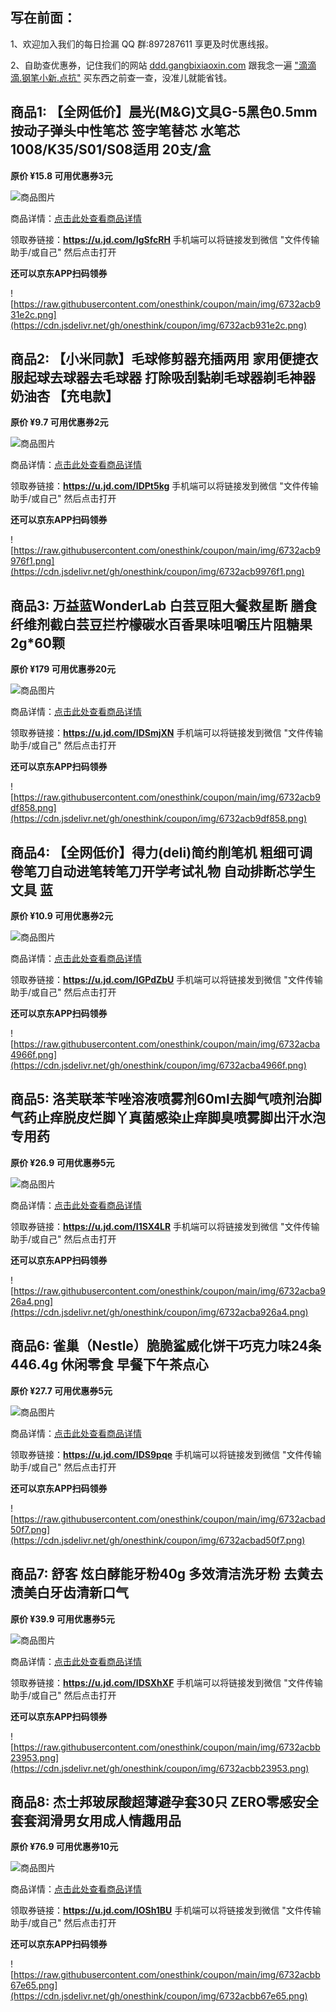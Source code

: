 ## 写在前面：

1、欢迎加入我们的每日捡漏 QQ 群:897287611 享更及时优惠线报。

2、自助查优惠券，记住我们的网站 [ddd.gangbixiaoxin.com](https://ddd.gangbixiaoxin.com) 跟我念一遍 ["滴滴滴.钢笔小新.点抗"](https://ddd.gangbixiaoxin.com) 买东西之前查一查，没准儿就能省钱。

## 商品1: 【全网低价】晨光(M&amp;G)文具G-5黑色0.5mm按动子弹头中性笔芯 签字笔替芯 水笔芯 1008/K35/S01/S08适用 20支/盒

**原价 ¥15.8 可用优惠券3元**

![商品图片](http://img14.360buyimg.com/n1/jfs/t1/208270/28/45404/121273/670cacc5F7f0440fc/aede7924453f51a1.jpg)

商品详情：[点击此处查看商品详情](https://union-click.jd.com/jdc?e=1003156031&amp;p=JF8BAZoJK1olXwIHVllaC0keCl8KE1kcWAYyEAEFVhQnWipNWhkeQxhZDAELXx9IHDRdBAlLARhaEQoBFxJSXzIGWQFRUUZiDSc4dCJLXTt1TRtTJHoCVVoccwNudQEPWx0cPWZDHSpcYQ1XRGptXlsCHQp2CwQ9cThgRBd9fwh3B2YAIyxUailOZyt_biNxP09-Hz0vADJzcG4KbDkcNGRbPwA-cStHeAxrRSxKLWF1HV4cfC9gXjpxRQFiKF9_MCo1QzNudwp8UiBUK29UNioUfxwnVisWbhBSAWZhAFkbfyIJUzMOTwVFGwoOZF9tC0oXBGYOHF0cWDYyVF5tXiUXAm4JGloVXQMAZF9tCE0VA20OHlgQVQcDVm5dAEwn1MKwztGkiI67gMDV3_Kw1ua0z8WdbTYyV25dCUoVA2sPGlkVbTYCV25eOBV5AjwNTFIdWFZsCFwISxNRWi1mG14WXQUDUldaOEkWAm0KK2slHWZbLTshYRdJVxJeWx1sIQYDUB8mQDJhbWhIXVJ1PUdLIF80TgtQBgpNG2sVbQ)

领取券链接：**https://u.jd.com/IgSfcRH** 手机端可以将链接发到微信 "文件传输助手/或自己" 然后点击打开

**还可以京东APP扫码领券**

![https://raw.githubusercontent.com/onesthink/coupon/main/img/6732acb931e2c.png](https://cdn.jsdelivr.net/gh/onesthink/coupon/img/6732acb931e2c.png)

## 商品2: 【小米同款】毛球修剪器充插两用 家用便捷衣服起球去球器去毛球器 打除吸刮黏剃毛球器剃毛神器 奶油杏 【充电款】

**原价 ¥9.7 可用优惠券2元**

![商品图片](http://img14.360buyimg.com/n1/jfs/t1/239211/28/23277/107173/6731c72cF8e52f17a/22a640fea3032033.jpg)

商品详情：[点击此处查看商品详情](https://union-click.jd.com/jdc?e=1003156031&amp;p=JF8BAcEJK1olXwIGVlxeDkkfCl8IGlsVWwUFVl5eCEMWB19MRANLAjZbERscSkAJHTRQRA1CCVkdDwtCWhVLHTdNTwcKBENeCVAfUg8bBDJvfVtRVVxBAwtZaiNXRhBeQwN2OlxHOhwbXD9KVi5oHyVeA1F_KBslfVxXDxtxazliPn1AI1whajxOYDB8cj9NOWViEioVUi51Ah9OeBBmLWFYNBcpekpEYSZwWy9dB2NgHQwbazJBZhsJTgxhJFRnIwcISz9IWQtzfSdrCl1cMjtcSgtwYQdQbDh2AXJrMDwkazxSdDV8D1lgbXNACTcUXhtxYDFqchoVWQFbMiMofR0bD18JK1gUXQELUllbAU4nM28IKwl7X1TWy9mLrc_PtdnQvurN758eBh8f3_Cz1MqHK1olXQAAVFxbDUgTAmgAHGsVVQEyg_Pl3cGm1uexz8Wdir-lgdfh3NWfM184GGsVXAcAVFpaCUkXM18IGGsWbVhsVQ1bCkpEVGpmR1lAHl5LEQszC0oTBm4AElMUbQQDVVxfOHsnBDJvfVtRVVxBAwtZaiNXRhBeQwN2OlxHOhwbXD9KVi5oHyVeA1F_KBslfXsXMw)

领取券链接：**https://u.jd.com/IDPt5kg** 手机端可以将链接发到微信 "文件传输助手/或自己" 然后点击打开

**还可以京东APP扫码领券**

![https://raw.githubusercontent.com/onesthink/coupon/main/img/6732acb9976f1.png](https://cdn.jsdelivr.net/gh/onesthink/coupon/img/6732acb9976f1.png)

## 商品3: 万益蓝WonderLab 白芸豆阻大餐救星断 膳食纤维剂截白芸豆拦柠檬碳水百香果味咀嚼压片阻糖果2g*60颗

**原价 ¥179 可用优惠券20元**

![商品图片](http://img14.360buyimg.com/n1/jfs/t1/162573/3/51686/162133/67323e2eF23087ec7/2c2d9e496ddf653f.jpg)

商品详情：[点击此处查看商品详情](https://union-click.jd.com/jdc?e=1003156031&amp;p=JF8BAasJK1olXwIGV11bAEwUCl8IGloUXgEKXFxVCUonRzBQRQQlBENHFRxWFlVMWzBeTA9KQl1XSwwDVFVPRjtUBAJQAVsMFgQZBDFkVyZLbw1zXEFcNxwWDwlKYxFVRlpDWWgALiMceypxejpWUhBlIlhHXFxKSEdjeh9tbChAA3B7Dj4kayxTexpvaDlMXARiDFYuahJRRwxtYCJ3FGZJNzxUbC9jd21-eVJ8P19xECkvYCxsYAxJbwRtO3FbPx8pfDxKVhZJWD1eJmB2CTUDcDJjZhZrZBxhX25hIz0qX3tQA25TTQBuOWQKTkAmdhlcChxbWAF1UQoyVW5eCUsQCmkPHVIQbTYCVG4fZg1JXDpcWAZFDhpRD15tCXsXBW0IGV0QXgICXF5dOEsfBF_ftuPA17fX3OeJlsPAusjdkufBw44yZG5eOEsWAm0IH1wUXwYyZF5eOEgnXQEJSF0WVAQBXTABCh5UWydIXzUVXgILUlxVDEMnAW4JGVklbTZ4JwoUSz9BZW5PRThXFgFACT4jVRYWVWtmGSFoHHVjMicIVgJccxBWXlMXbQYy)

领取券链接：**https://u.jd.com/IDSmjXN** 手机端可以将链接发到微信 "文件传输助手/或自己" 然后点击打开

**还可以京东APP扫码领券**

![https://raw.githubusercontent.com/onesthink/coupon/main/img/6732acb9df858.png](https://cdn.jsdelivr.net/gh/onesthink/coupon/img/6732acb9df858.png)

## 商品4: 【全网低价】得力(deli)简约削笔机 粗细可调卷笔刀自动进笔转笔刀开学考试礼物 自动排断芯学生文具 蓝

**原价 ¥10.9 可用优惠券2元**

![商品图片](http://img14.360buyimg.com/n1/jfs/t1/222463/37/46916/72701/673202ddF13a098cb/6df553855e4b67f6.jpg)

商品详情：[点击此处查看商品详情](https://union-click.jd.com/jdc?e=1003156031&amp;p=JF8BAbkJK1olXwQAVVZbDkwSAl8IGloUXgYCVllbDEInRzBQRQQlBENHFRxWFlVMWzBeTA9KQl1XSwwDVFVPRjtUBAJQAVsMFgQZBB9-ZT9VaFtNKFxXKxxVTj5nBhpyaShDJWgAFQ41YQ1KdidIflpNIVBfFD1KSEdjeh9tbChAGnJ7KDkpQThLexpvbDlMGwR2JlYvahJ_RwxtYz53FAdJIDxVeC9kAm1oQ1JxP19qXT0kUT1sYAxJbwRxOXFhNxsqUjxKVhZJWD9NImJhM1dbcDJjZhZrYBpiX3phIy0iX3tPQm14SyMLK2ZkKhgNCAhKAgxISVhTUQoyVW5eCUsQCmkPHVIQbTYCVG4fZp-YpbuzsYyy69K20ofrk5K2l7iuvYKs3NKJ8m5cOEsRAW8KHV4WWQIKUVdtCEMQM7ilo46f7NOK7YrDgJyupLqBp4-L1TYyZF1tCEoWAW8MHFoXXTYyVF1tC3tJbW5bHF5FXABROgJfXQhMAygLdVgUWQEKV15ZC3sVAm4KGWslbVJrMg4Ae0tPdjVdZBkdG3NyUSsnejhBewEKWgt9NEBfIRYdbUpPfzlVWzglXTY)

领取券链接：**https://u.jd.com/IGPdZbU** 手机端可以将链接发到微信 "文件传输助手/或自己" 然后点击打开

**还可以京东APP扫码领券**

![https://raw.githubusercontent.com/onesthink/coupon/main/img/6732acba4966f.png](https://cdn.jsdelivr.net/gh/onesthink/coupon/img/6732acba4966f.png)

## 商品5: 洛芙联苯苄唑溶液喷雾剂60ml去脚气喷剂治脚气药止痒脱皮烂脚丫真菌感染止痒脚臭喷雾脚出汗水泡专用药

**原价 ¥26.9 可用优惠券5元**

![商品图片](http://img14.360buyimg.com/n1/jfs/t1/167992/37/51285/150668/6731f8b7F662bcd95/7dd7a585c14b6437.jpg)

商品详情：[点击此处查看商品详情](https://union-click.jd.com/jdc?e=1003156031&amp;p=JF8BAa8JK1olXwIGVldVAEwSBF8IGloUXQUEXF1VDkonRzBQRQQlBENHFRxWFlVMWzBeTA9KQl1XSwwDVFVPRjtUBAJQAVsMFgQZBDBeWy9_fFh3PEB0IDg2SD5kSDlTfgRpKWgALyQ_QStuCzZ6SR5gXFt7UglKSEdjeh9tbCh2H3FdDj0kazBTexpseDlPLQRhJlYuahIWRxhtYCt3XHJJIyxUWC9ka21oU1JFP196QF0qfilzZhRreBpiNFxiIxcuSDxNdDJdYhpWOwRUNzwAawhvehtqYjhiGXFrIA4pUShAMyxPGQ9jAU1JNwkJfhdseTVMcxB1PnYOWG5cOEgWA2gBHVwTVAMyZF5dOBh5WDpmUBBCBEZABgIZWgpNM244G10XXQQEUV1ZDksVAF8IE1wliqu6gdTs3cOu1_GAzOKyiI--gMDVOHsnAF8IGloXXQIFVVxdOHsXAF8LKwV7XFUFUQ5cDhh5X21dWAAWHwFsV19ZD0MUAGoAK1kUXAQAZG5tcwJPQxhvGDl0G3B2MjUdfThcVTRtRCdhMwR5LjwUaDIfWh1aXi4UAH8EA25dOA)

领取券链接：**https://u.jd.com/I1SX4LR** 手机端可以将链接发到微信 "文件传输助手/或自己" 然后点击打开

**还可以京东APP扫码领券**

![https://raw.githubusercontent.com/onesthink/coupon/main/img/6732acba926a4.png](https://cdn.jsdelivr.net/gh/onesthink/coupon/img/6732acba926a4.png)

## 商品6: 雀巢（Nestle）脆脆鲨威化饼干巧克力味24条446.4g 休闲零食 早餐下午茶点心

**原价 ¥27.7 可用优惠券5元**

![商品图片](http://img14.360buyimg.com/n1/jfs/t1/200954/30/48723/216785/6731c40eF4d6b1769/a8e26bc58685558d.jpg)

商品详情：[点击此处查看商品详情](https://union-click.jd.com/jdc?e=1003156031&amp;p=JF8BAaYJK1olXwIHXFZfC0IWBl8MGlIQXQYyEAEFVhQnWipNWhkeQxhZDAELXx9IHDRdBAlLARhaEQoBFxJSXzIGWQFRUW8FM11fXgAVABVKazpFVFhiN1kDYxhOXQEKYiBXWgNgHSkfVRZ-egpceCECHQp1LS4OfDh0RBd9fzh3BHoAIzxUWylOZytoUCBlP096HyoFAS5zcBMKbzkdK2RbNFgpVzRleAxrRS18NWB1HSEBfBFgXjpxWhphBVxRMzlUDDNudw18UihQKll-Byk-YxwnVmtwZAFlKEdhNzgBXhAfU2ZWbQkdGwoOZF9tC0oXBGYOHF0cWDYyVF5tWyVIVy1NRg97hIGQg9TN3-S6bTpYQwZdbQcyVFhfCEkRBmwME1MQWjYCXFlt3-av1uW5ztOsiZiKg-f63cKr1_GAK2slXjYCVV9fCE8QAm0IK2sVXjYBZAAzCRgRC2xdTll7AQRXFwVYQE55A2oLGlwWXA8DZFxcCUkVM184clxyXgRUH1xecglnYj8BRTt2WlhpBwcDZklueC0PHjlcKkRfCTckbR90eV8IKw)

领取券链接：**https://u.jd.com/IDS9pqe** 手机端可以将链接发到微信 "文件传输助手/或自己" 然后点击打开

**还可以京东APP扫码领券**

![https://raw.githubusercontent.com/onesthink/coupon/main/img/6732acbad50f7.png](https://cdn.jsdelivr.net/gh/onesthink/coupon/img/6732acbad50f7.png)

## 商品7: 舒客 炫白酵能牙粉40g 多效清洁洗牙粉 去黄去渍美白牙齿清新口气

**原价 ¥39.9 可用优惠券5元**

![商品图片](http://img14.360buyimg.com/n1/jfs/t1/240749/2/17131/120962/66f51f68Fe68d8435/29f83cfa6acb9add.png)

商品详情：[点击此处查看商品详情](https://union-click.jd.com/jdc?e=1003156031&amp;p=JF8BAagJK1olXwQBXVlcCk0VAF8IGloUXAADXV1cCE8nRzBQRQQlBENHFRxWFlVMWzBeTA9KQl1XSwwDVFVPRjtUBAJQAVsMFgQZBEl0ZW1Iej1TI2JqEicoQztuSy5YYhNhB2gABhk8az98RzhoYFlwG00LUF9KSEdjeh9tbChyHHJrAj0qeyhUexpseDlMIQR1NlcOahJzRw9DYCt3FH5JIAZUbS9kf218eVNjP19iUioCdzlsYAxWbTJ9O3FLKwIpUjxKVhZJWi9NB1VlM1dZcDJjYRtBaB5iAnpRIz02X3tLVgtvXAxBB2NSKiAKSih8AGYMcAV1UQoyVW5eCUsQCmkPHVIQbTYCVG4LZksWAm4JGlgRXwMyVW5dDkkXAWkNGFwWXQcKZF5VD3vArtfdkerA1b_WytaKsezCitPchdMlbTYBZF5cCUkXB2gJGVslbQYBZF1tViUWUGkKGlkXWmheVgseU0xLCwELGl8WXg8AXF5tCkoWAW04K2sXPmAAFD87TjVzaylxbhBlJE5DBCcVfBF5AT1PejhhNkJVNCVfbQ1cCmsJK1sl)

领取券链接：**https://u.jd.com/IDSXhXF** 手机端可以将链接发到微信 "文件传输助手/或自己" 然后点击打开

**还可以京东APP扫码领券**

![https://raw.githubusercontent.com/onesthink/coupon/main/img/6732acbb23953.png](https://cdn.jsdelivr.net/gh/onesthink/coupon/img/6732acbb23953.png)

## 商品8: 杰士邦玻尿酸超薄避孕套30只 ZERO零感安全套套润滑男女用成人情趣用品

**原价 ¥76.9 可用优惠券10元**

![商品图片](http://img14.360buyimg.com/n1/jfs/t1/108611/21/55773/151181/67321f1aF3877074c/0549b926147458e9.jpg)

商品详情：[点击此处查看商品详情](https://union-click.jd.com/jdc?e=1003156031&amp;p=JF8BAbEJK1olXwIGV1lUCUkXAl8IGloUXgAAU1dUCUwnRzBQRQQlBENHFRxWFlVMWzBeTA9KQl1XSwwDVFVPRjtUBAJQAVsMFgQZBDYWVRZ9chJuJUR-DT8bczdKWSwMGwBvVGgAKB4JCS1ccw8KGAZzOlMGAyZKSEdjeh9tbChAHHJdPA0keyxJexpseTlMJQR1NlYkahJzRxhTYzx3FFRJIwZVfi9jc21rU1NnP196QF0qfyJ0dRRreBpiNHphLT06TDwWdDJdYhpWOVl-NCldAV8UdBdxbz5sPgZHIFwpbz9eZDg4TAcPNG1HMCA_FkxXZS0KWh9QIUEDNFJROEonAG4IHFITWgALUW5tCEsnUAHft9rBz5za58mIgdfDqeM4GmsVWwQCVlhfAUsVA24IK1sdWjbV-eaIgvrCi9bchdPC5KHX3eKJlsMnM18LK1sUXAQCUFlcCksnM28LK1glA2gDB1hfCRhDUQFUGQ5WVVwGEzBeCU8VAWkKGVMlXwcDVlxtOHtqAjlxbjJcJn5AKAc8TjBrXjVLH1tOJw9sViIdXEpxSB9oGVhIO2FXUAklOEsn)

领取券链接：**https://u.jd.com/IOSh1BU** 手机端可以将链接发到微信 "文件传输助手/或自己" 然后点击打开

**还可以京东APP扫码领券**

![https://raw.githubusercontent.com/onesthink/coupon/main/img/6732acbb67e65.png](https://cdn.jsdelivr.net/gh/onesthink/coupon/img/6732acbb67e65.png)

